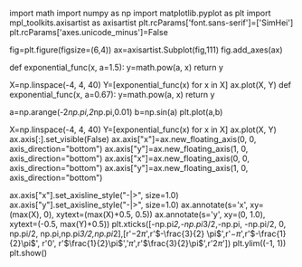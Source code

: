 import math 
import numpy as np 
import matplotlib.pyplot as plt 
import mpl_toolkits.axisartist as axisartist 
plt.rcParams['font.sans-serif']=['SimHei']
plt.rcParams['axes.unicode_minus']=False

fig=plt.figure(figsize=(6,4)) 
ax=axisartist.Subplot(fig,111) 
fig.add_axes(ax) 

def exponential_func(x, a=1.5):
  y=math.pow(a, x)
  return y

X=np.linspace(-4, 4, 40) 
Y=[exponential_func(x) for x in X]
ax.plot(X, Y) 
def exponential_func(x, a=0.67): 
  y=math.pow(a, x)
  return y

a=np.arange(-2*np.pi,2*np.pi,0.01)
b=np.sin(a)
plt.plot(a,b)

X=np.linspace(-4, 4, 40) 
Y=[exponential_func(x) for x in X] 
ax.plot(X, Y) 
ax.axis[:].set_visible(False)
ax.axis["x"]=ax.new_floating_axis(0, 0, axis_direction="bottom") 
ax.axis["y"]=ax.new_floating_axis(1, 0, axis_direction="bottom") 
ax.axis["x"]=ax.new_floating_axis(0, 0, axis_direction="bottom") 
ax.axis["y"]=ax.new_floating_axis(1, 0, axis_direction="bottom") 

ax.axis["x"].set_axisline_style("-|>", size=1.0) 
ax.axis["y"].set_axisline_style("-|>", size=1.0) 
ax.annotate(s='x', xy=(max(X), 0), xytext=(max(X)+0.5, 0.5)) 
ax.annotate(s='y', xy=(0, 1.0), xytext=(-0.5, max(Y)+0.5)) 
plt.xticks([-np.pi*2,-np.pi*3/2,-np.pi, -np.pi/2, 0, np.pi/2, np.pi,np.pi*3/2,np.pi*2],[r'$-2\pi$',r'$-\frac{3}{2} \pi$',r'$-\pi$',r'$-\frac{1}{2}\pi$', r'0', r'$\frac{1}{2}\pi$','$\pi$',r'$\frac{3}{2}\pi$',r'$2 \pi$'])
plt.ylim((-1, 1))
plt.show()

